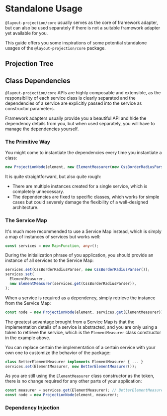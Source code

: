 # Standalone Usage

`@layout-projection/core` usually serves as the core of framework adapter, but can also be used separately if there is not a suitable framework adapter yet available for you.

This guide offers you some inspirations of some potential standalone usages of the `@layout-projection/core` package.

## Projection Tree

## Class Dependencies

`@layout-projection/core` APIs are highly composable and extensible, as the responsibility of each service class is clearly separated and the dependencies of a service are explicitly passed into the service as constructor parameters.

Framework adapters usually provide you a beautiful API and hide the dependency details from you, but when used separately, you will have to manage the dependencies yourself.

### The Primitive Way

You might come to instantiate the dependencies every time you instantiate a class:

```ts
new ProjectionNode(element, new ElementMeasurer(new CssBorderRadiusParser()));
```

It is quite straightforward, but also quite rough:

- There are multiple instances created for a single service, which is completely unnecessary.
- The dependencies are fixed to specific classes, which works for simple cases but could severely damage the flexibility of a well-designed architecture.

### The Service Map

It's much more recommended to use a Service Map instead, which is simply a map of instances of services but works well:

```ts
const services = new Map<Function, any>();
```

During the initialization phrase of you application, you should provide an instance of all services to the Service Map:

```ts
services.set(CssBorderRadiusParser, new CssBorderRadiusParser());
services.set(
  ElementMeasurer,
  new ElementMeasurer(services.get(CssBorderRadiusParser)),
);
```

When a service is required as a dependency, simply retrieve the instance from the Service Map:

```ts
const node = new ProjectionNode(element, services.get(ElementMeasurer));
```

The greatest advantage brought from a Service Map is that the implementation details of a service is abstracted, and you are only using a token to retrieve the service, which is the `ElementMeasurer` class constructor in the example above.

You can replace certain the implementation of a certain service with your own one to customize the behavior of the package:

```ts
class BetterElementMeasurer implements ElementMeasurer { ... }
services.set(ElementMeasurer, new BetterElementMeasurer());
```

As you are still using the `ElementMeasurer` class constructor as the token, there is no change required for any other parts of your application:

```ts
const measurer = services.get(ElementMeasurer); // BetterElementMeasurer
const node = new ProjectionNode(element, measurer);
```

### Dependency Injection
